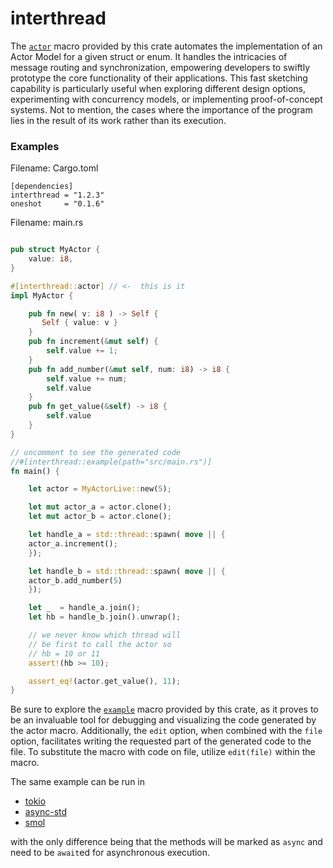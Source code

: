 # interthread

The [`actor`](https://docs.rs/interthread/latest/interthread/attr.actor.html)  macro provided by this crate automates the implementation of an Actor Model for a given struct or enum. It handles the intricacies of message routing and synchronization, empowering developers to swiftly prototype the core functionality of their applications.
This fast sketching capability is
particularly useful when exploring different design options, 
experimenting with concurrency models, or implementing 
proof-of-concept systems. Not to mention, the cases where 
the importance of the program lies in the result of its work 
rather than its execution.

### Examples


Filename: Cargo.toml

```text
[dependencies]
interthread = "1.2.3"
oneshot     = "0.1.6" 
```

Filename: main.rs
```rust

pub struct MyActor {
    value: i8,
}

#[interthread::actor] // <-  this is it 
impl MyActor {

    pub fn new( v: i8 ) -> Self {
       Self { value: v } 
    }
    pub fn increment(&mut self) {
        self.value += 1;
    }
    pub fn add_number(&mut self, num: i8) -> i8 {
        self.value += num;
        self.value
    }
    pub fn get_value(&self) -> i8 {
        self.value
    }
}

// uncomment to see the generated code
//#[interthread::example(path="src/main.rs")] 
fn main() {

    let actor = MyActorLive::new(5);

    let mut actor_a = actor.clone();
    let mut actor_b = actor.clone();

    let handle_a = std::thread::spawn( move || { 
    actor_a.increment();
    });

    let handle_b = std::thread::spawn( move || {
    actor_b.add_number(5)
    });

    let _  = handle_a.join();
    let hb = handle_b.join().unwrap();

    // we never know which thread will
    // be first to call the actor so
    // hb = 10 or 11
    assert!(hb >= 10);

    assert_eq!(actor.get_value(), 11);
}

```
Be sure to explore the [`example`](https://docs.rs/interthread/latest/interthread/attr.example.html) macro provided by this crate, as it proves to be an invaluable tool for debugging and visualizing the code generated by the actor macro. Additionally, the `edit` option, when combined with the `file` option, facilitates writing the requested part of the generated code to the file. To substitute the macro with code on file, utilize `edit(file)` within the macro. 

The same example can be run in 
- [tokio](https://crates.io/crates/tokio)
- [async-std](https://crates.io/crates/async-std) 
- [smol](https://crates.io/crates/smol) 

with the only difference being that the methods will 
be marked as `async` and need to be `await`ed for 
asynchronous execution.




